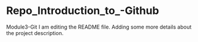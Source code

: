 # Repo_Introduction_to_-Github
Module3-Git 
I am editing the README file. Adding some more details about the project description.
